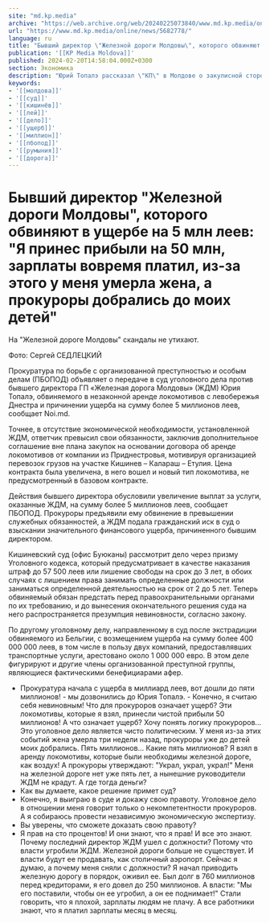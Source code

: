 ```yaml
---
site: "md.kp.media"
archive: "https://web.archive.org/web/20240225073840/www.md.kp.media/online/news/5682778/"
url: "https://www.md.kp.media/online/news/5682778/"
language: ru
title: "Бывший директор \"Железной дороги Молдовы\", которого обвиняют в ущербе на 5 млн леев: \"Я принес прибыли на 50 млн, зарплаты вовремя платил, из-за этого у меня умерла жена, а прокуроры добрались до моих детей\""
publication: '[[KP Media Moldova]]'
published: 2024-02-20T14:58:04.000Z+0300
section: Экономика
description: "Юрий Топалэ рассказал \"КП\" в Молдове о закулисной стороне уголовного дела, возбужденного в отношении него"
keywords:
- '[[молдова]]'
- '[[суд]]'
- '[[кишинёв]]'
- '[[лей]]'
- '[[дело]]'
- '[[ущерб]]'
- '[[миллион]]'
- '[[пбопод]]'
- '[[румыния]]'
- '[[дорога]]'
---
```


# Бывший директор "Железной дороги Молдовы", которого обвиняют в ущербе на 5 млн леев: "Я принес прибыли на 50 млн, зарплаты вовремя платил, из-за этого у меня умерла жена, а прокуроры добрались до моих детей"

На "Железной дороге Молдовы" скандалы не утихают.

Фото: Сергей СЕДЛЕЦКИЙ

Прокуратура по борьбе с организованной преступностью и особым делам (ПБОПОД) объявляет о передаче в суд уголовного дела против бывшего директора ГП «Железная дорога Молдовы» (ЖДМ) Юрия Топалэ, обвиняемого в незаконной аренде локомотивов с левобережья Днестра и причинении ущерба на сумму более 5 миллионов леев, сообщает Noi.md.

Точнее, в отсутствие экономической необходимости, установленной ЖДМ, ответчик превысил свои обязанности, заключив дополнительное соглашение вне плана закупок на основании договора об аренде локомотивов от компании из Приднестровья, мотивируя организацией перевозок грузов на участке Кишинев – Калараш – Етулия. Цена контракта была увеличена, в него вошел и новый тип локомотива, не предусмотренный в базовом контракте.

Действия бывшего директора обусловили увеличение выплат за услуги, оказанные ЖДМ, на сумму более 5 миллионов леев, сообщает ПБОПОД. Прокуроры предъявили ему обвинение в превышении служебных обязанностей, а ЖДМ подала гражданский иск в суд о взыскании значительного финансового ущерба, причиненного бывшим директором.

Кишиневский суд (офис Буюканы) рассмотрит дело через призму Уголовного кодекса, который предусматривает в качестве наказания штраф до 57 500 леев или лишение свободы на срок до 3 лет, в обоих случаях с лишением права занимать определенные должности или заниматься определенной деятельностью на срок от 2 до 5 лет. Теперь обвиняемый обязан предстать перед правоохранительными органами по их требованию, и до вынесения окончательного решения суда на него распространяется презумпция невиновности, согласно закону.

По другому уголовному делу, направленному в суд после экстрадиции обвиняемого из Бельгии, с возмещением ущерба на сумму более 400 000 000 леев, в том числе в пользу двух компаний, предоставлявших транспортные услуги, арестовано около 1 000 000 евро. В этом деле фигурируют и другие члены организованной преступной группы, являющиеся фактическими бенефициарами афер.

- Прокуратура начала с ущерба в миллиард леев, вот дошли до пяти миллионов! - мы дозвонились до Юрия Топалэ. - Конечно, я считаю себя невиновным! Что для прокуроров означает ущерб? Эти локомотивы, которые я взял, принесли чистой прибыли 50 миллионов! А что означает ущерб? Хочу понять логику прокуроров... Это уголовное дело является чисто политическим. У меня из-за этих событий жена умерла три недели назад, прокуроры уже до детей моих добрались. Пять миллионов... Какие пять миллионов? Я взял в аренду локомотивы, которые были необходимы железной дороге, как воздух! А прокуроры утверждают: "Украл, украл, украл!" Меня на железной дороге нет уже пять лет, а нынешние руководители ЖДМ не крадут. А где тогда деньги?
- Как вы думаете, какое решение примет суд?
- Конечно, я выиграю в суде и докажу свою правоту. Уголовное дело в отношении меня говорит только о некомпетентности прокуроров. А я собираюсь провести независимую экономическую экспертизу.
- Вы уверены, что сможете доказать свою правоту?
- Я прав на сто процентов! И они знают, что я прав! И все это знают. Почему последний директор ЖДМ ушел с должности? Потому что власти угробили ЖДМ. Железной дороги больше не существует. И власти будут ее продавать, как столичный аэропорт. Сейчас я думаю, а почему меня сняли с должности? Я начал приводить железную дорогу в порядок, оживил ее. Был долг в 760 миллионов перед кредиторами, я его довел до 250 миллионов. А власти: "Мы его поставили, чтобы он ее угробил, а он ее поднимает!" Стали говорить, что я плохой, зарплаты людям не плачу. А все работники знают, что я платил зарплаты месяц в месяц.
